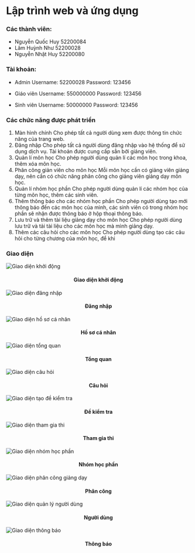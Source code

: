 # Lập trình web và ứng dụng
### Các thành viên:
- Nguyễn Quốc Huy 52200084
- Lâm Huỳnh Như 52200028
- Nguyễn Nhật Huy 52200080

### Tài khoản:
- Admin
Username: 52200028
Password: 123456

- Giáo viên
Username: 550000000
Password: 123456

- Sinh viên
Username: 50000000
Password: 123456

### Các chức năng được phát triển
1.	Màn hình chính
Cho phép tất cả người dùng xem được thông tin chức năng của trang web.
2.	Đăng nhập
Cho phép tất cả người dùng đăng nhập vào hệ thống để sử dụng dịch vụ. Tài khoản được cung cấp sẳn bởi giảng viên.
3.	Quản lí môn học
Cho phép người dùng quản lí các môn học trong khoa, thêm xóa môn học.
4.	Phân công giản viên cho môn học
Mỗi môn học cần có giảng viên giảng dạy, nên cần có chức năng phân công cho giảng viên giảng dạy môn học.
5.	Quản lí nhóm học phần
Cho phép người dùng quản lí các nhóm học của từng môn học, thêm các sinh viên.
6.	Thêm thông báo cho các nhóm học phần
Cho phép người dùng tạo mới thông báo đến các môn học của mình, các sinh viên có trong nhóm học phần sẽ nhận được thông báo ở hộp thoại thông báo.
7.	Lưu trữ và thêm tài liệu giảng dạy cho môn học
Cho phép người dùng lưu trữ và tải tài liệu cho các môn học mà mình giảng dạy.
8.	Thêm các câu hỏi cho các môn học
Cho phép người dùng tạo các câu hỏi cho từng chương của môn học, để khi

### Giao diện

![Giao diện khởi động](./img/KhoiDong.png)

<h4 align="center">Giao diện khởi động</h4>

![Giao diện đăng nhập](./img/DangNhap.png)

<h4 align="center">Đăng nhập</h4>

![Giao diện hồ sơ cá nhân](./img/HoSoCaNhan.png)

<h4 align="center">Hồ sơ cá nhân</h4>

![Giao diện tổng quan](./img/TongQuan.png)

<h4 align="center">Tổng quan</h4>

![Giao diện câu hỏi](./img/QuanLyCauHoi.png)

<h4 align="center">Câu hỏi</h4>

![Giao diện tạo đề kiểm tra](./img/TaoDeThi.png)

<h4 align="center">Đề kiểm tra</h4>

![Giao diện tham gia thi](./img/ThamGiaThi.png)

<h4 align="center">Tham gia thi</h4>

![Giao diện nhóm học phần](./img/QuanLyNhomHP.png)

<h4 align="center">Nhóm học phần</h4>

![Giao diện phân công giảng dạy](./img/PhanCong.png)

<h4 align="center">Phân công</h4>

![Giao diện quản lý người dùng](./img/QuanLyNguoiDung.png)

<h4 align="center">Người dùng</h4>

![Giao diện thông báo](./img/ThongBao.png)

<h4 align="center">Thông báo</h4>
